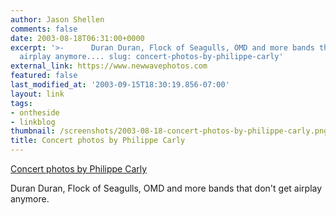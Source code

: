 ```yaml
---
author: Jason Shellen
comments: false
date: 2003-08-18T06:31:00+0000
excerpt: '>-      Duran Duran, Flock of Seagulls, OMD and more bands that don''t get
  airplay anymore.... slug: concert-photos-by-philippe-carly'
external_link: https://www.newwavephotos.com
featured: false
last_modified_at: '2003-09-15T18:30:19.856-07:00'
layout: link
tags:
- ontheside
- linkblog
thumbnail: /screenshots/2003-08-18-concert-photos-by-philippe-carly.png
title: Concert photos by Philippe Carly
---
```


[Concert photos by Philippe Carly](https://www.newwavephotos.com)

Duran Duran, Flock of Seagulls, OMD and more bands that don't get airplay anymore.
